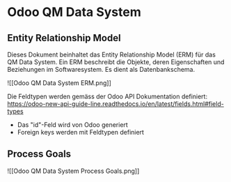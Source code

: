 # Odoo QM Data System

## Entity Relationship Model

Dieses  Dokument beinhaltet das Entity Relationship Model (ERM) für das QM Data System. Ein ERM beschreibt die Objekte, deren Eigenschaften und Beziehungen im Softwaresystem. Es dient als Datenbankschema.

![[Odoo QM Data System ERM.png]]

Die Feldtypen werden gemäss der Odoo API Dokumentation definiert: https://odoo-new-api-guide-line.readthedocs.io/en/latest/fields.html#field-types

*  Das "id"-Feld wird von Odoo generiert
* Foreign keys werden mit Feldtypen definiert

## Process Goals

![[Odoo QM Data System Process Goals.png]]